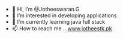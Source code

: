 - 👋 Hi, I’m @Jotheeswaran.G
- 👀 I’m interested in developing applications
- 🌱 I’m currently learning java full stack
- 📫 How to reach me ...www.jotheestk.pk

<!---
Jotheeswarangt/Jotheeswarangt is a ✨ special ✨ repository because its `README.md` (this file) appears on your GitHub profile.
You can click the Preview link to take a look at your changes.
--->
